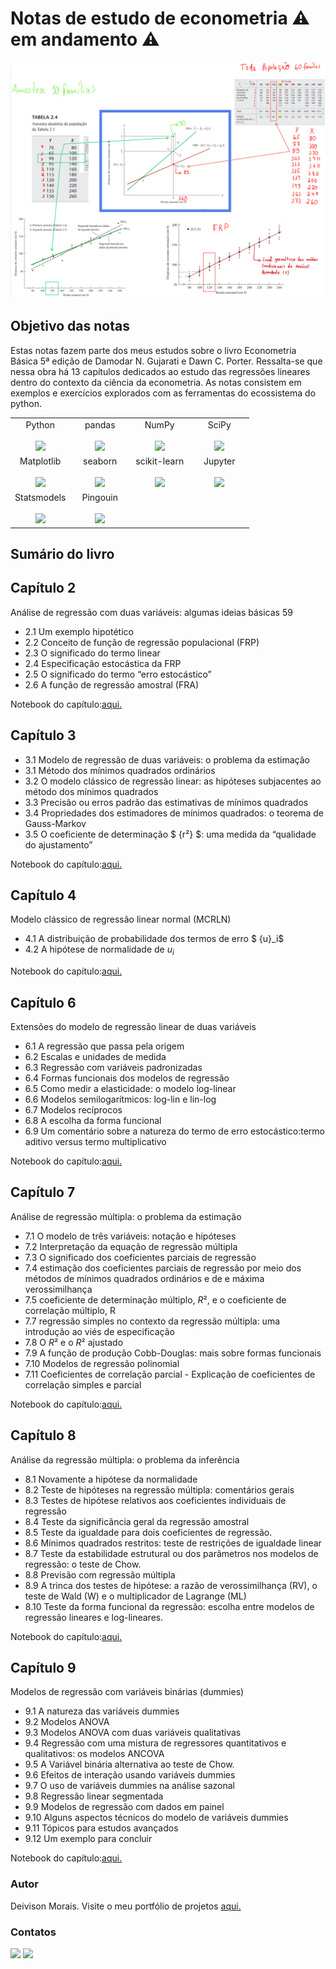 # Notas de estudo de econometria ⚠️ em andamento ⚠️
<img src="imagens/anotacoes.png">

## Objetivo das notas
Estas notas fazem parte dos meus estudos sobre o livro Econometria Básica 5ª edição de Damodar N. Gujarati e Dawn C. Porter.
Ressalta-se que nessa obra há 13 capítulos dedicados ao estudo das regressões lineares dentro do contexto da ciência da econometria.
As notas consistem em exemplos e exercícios explorados com as ferramentas do ecossistema do python.

<table>
  <tbody>
    <tr valign="top">
      <td width="25%" align="center">
        <span>Python</span><br><br>
        <img height="64px" src="https://cdn.svgporn.com/logos/python.svg">
      </td>
      <td width="25%" align="center">
        <span>pandas</span><br><br>
        <img height="64px" src="https://pandas.pydata.org/static/img/pandas.svg">
      </td>
      <td width="25%" align="center">
        <span>NumPy</span><br><br>
        <img height="64px" src="https://numpy.org/images/logo.svg">
      </td>
      <td width="25%" align="center">
        <span>SciPy</span><br><br>
        <img height="64px" src="https://bids.berkeley.edu/sites/default/files/styles/450x254/public/projects/scipy_logo_450x254.png?itok=kcdZBxrP">
      </td>
    </tr>
    <tr valign="top">
      <td width="25%" align="center">
        <span>Matplotlib</span><br><br>
        <img height="64px" src="https://matplotlib.org/_images/sphx_glr_logos2_001.png">
      </td>
      <td width="25%" align="center">
        <span>seaborn</span><br><br>
        <img height="64px" src="https://seaborn.pydata.org/_static/logo-wide-lightbg.svg">
      </td>
      <td width="25%" align="center">
        <span>scikit-learn</span><br><br>
        <img height="64px" src="https://scikit-learn.org/stable/_images/scikit-learn-logo-notext.png">
      </td>
      <td width="25%" align="center">
        <span>Jupyter</span><br><br>
        <img height="64px" src="https://jupyter.org/assets/logos/rectanglelogo-greytext-orangebody-greymoons.svg">
      </td>  
    <tr valign="top">
    <tr valign="top">
      <td width="25%" align="center">
        <span>Statsmodels</span><br><br>
        <img height="64px" src="https://www.statsmodels.org/stable/_images/statsmodels-logo-v2-horizontal.svg">
      </td>
       <td width="25%" align="center">
        <span>Pingouin</span><br><br>
        <img height="64px" src="https://pingouin-stats.org/_images/logo_pingouin.png">
      </td>

  </tbody>
</table>


## Sumário do livro
## Capítulo 2
Análise de regressão com duas variáveis: algumas ideias básicas 59
* 2.1 Um exemplo hipotético
* 2.2 Conceito de função de regressão populacional (FRP)
* 2.3 O significado do termo linear
* 2.4 Especificação estocástica da FRP
* 2.5 O significado do termo “erro estocástico”
* 2.6 A função de regressão amostral (FRA)

Notebook do capítulo:[aqui.](https://github.com/deivison1983/econometrics_learning_notes/blob/main/capitulo_2.ipynb)

## Capítulo 3
* 3.1 Modelo de regressão de duas variáveis: o problema da estimação
* 3.1 Método dos mínimos quadrados ordinários
* 3.2 O modelo clássico de regressão linear: as hipóteses subjacentes ao método dos mínimos quadrados
* 3.3 Precisão ou erros padrão das estimativas de mínimos quadrados
* 3.4 Propriedades dos estimadores de mínimos quadrados: o teorema de Gauss-Markov
* 3.5 O coeficiente de determinação $ {r²} $: uma medida da “qualidade do ajustamento”

Notebook do capítulo:[aqui.](https://github.com/deivison1983/econometrics_learning_notes/blob/main/capitulo_3.ipynb)

## Capítulo 4
Modelo clássico de regressão linear normal (MCRLN)
* 4.1 A distribuição de probabilidade dos termos de erro $ {u}_i$
* 4.2 A hipótese de normalidade de ${u}_i$

Notebook do capítulo:[aqui.](https://github.com/deivison1983/econometrics_learning_notes/blob/main/capitulo_4_teorema_central_limite.ipynb)



## Capítulo 6
Extensões do modelo de regressão linear de duas variáveis
* 6.1 A regressão que passa pela origem
* 6.2 Escalas e unidades de medida
* 6.3 Regressão com variáveis padronizadas
* 6.4 Formas funcionais dos modelos de regressão
* 6.5 Como medir a elasticidade: o modelo log-linear
* 6.6 Modelos semilogarítmicos: log-lin e lin-log
* 6.7 Modelos recíprocos
* 6.8 A escolha da forma funcional
* 6.9 Um comentário sobre a natureza do termo de erro estocástico:termo aditivo versus termo multiplicativo

Notebook do capítulo:[aqui.](https://github.com/deivison1983/econometrics_learning_notes/blob/main/capitulo_6.ipynb)


## Capítulo 7
Análise de regressão múltipla: o problema da estimação
* 7.1 O modelo de três variáveis: notação e hipóteses
* 7.2 Interpretação da equação de regressão múltipla
* 7.3 O significado dos coeficientes parciais de regressão
* 7.4 estimação dos coeficientes parciais de regressão por meio dos métodos de mínimos quadrados ordinários e de e máxima verossimilhança
* 7.5 coeficiente de determinação múltiplo, ${R²}$, e o coeficiente de correlação múltiplo, R
* 7.7 regressão simples no contexto da regressão múltipla: uma introdução ao viés de especificação
* 7.8 O $R²$ e o $R²$ ajustado
* 7.9 A função de produção Cobb-Douglas: mais sobre formas funcionais
* 7.10 Modelos de regressão polinomial
* 7.11 Coeficientes de correlação parcial - Explicação de coeficientes de correlação simples e parcial

Notebook do capítulo:[aqui.](https://github.com/deivison1983/econometrics_learning_notes/blob/main/capitulo_7.ipynb)


## Capítulo 8
Análise da regressão múltipla: o problema da inferência
* 8.1 Novamente a hipótese da normalidade
* 8.2 Teste de hipóteses na regressão múltipla: comentários gerais
* 8.3 Testes de hipótese relativos aos coeficientes individuais de regressão
* 8.4 Teste da significância geral da regressão amostral
* 8.5 Teste da igualdade para dois coeficientes de regressão.
* 8.6 Mínimos quadrados restritos: teste de restrições de igualdade linear
* 8.7 Teste da estabilidade estrutural ou dos parâmetros nos modelos de regressão: o teste de Chow.
* 8.8 Previsão com regressão múltipla
* 8.9 A trinca dos testes de hipótese: a razão de verossimilhança (RV), o teste de Wald (W) e o multiplicador de Lagrange (ML)
* 8.10 Teste da forma funcional da regressão: escolha entre modelos de regressão lineares e log-lineares.

Notebook do capítulo:[aqui.](https://github.com/deivison1983/econometrics_learning_notes/blob/main/capitulo_8.ipynb)


## Capítulo 9
Modelos de regressão com variáveis binárias (dummies)
* 9.1 A natureza das variáveis dummies
* 9.2 Modelos ANOVA
* 9.3 Modelos ANOVA com duas variáveis qualitativas
* 9.4 Regressão com uma mistura de regressores quantitativos e qualitativos: os modelos ANCOVA
* 9.5 A Variável binária alternativa ao teste de Chow.
* 9.6 Efeitos de interação usando variáveis dummies
* 9.7 O uso de variáveis dummies na análise sazonal
* 9.8 Regressão linear segmentada
* 9.9 Modelos de regressão com dados em painel
* 9.10 Alguns aspectos técnicos do modelo de variáveis dummies
* 9.11 Tópicos para estudos avançados
* 9.12 Um exemplo para concluir

Notebook do capítulo:[aqui.](https://github.com/deivison1983/econometrics_learning_notes/blob/main/capitulo_9.ipynb)


### Autor

Deivison Morais. Visite o meu portfólio de projetos [aqui.](https://deivison1983.github.io/portfolio_projetos/)

### Contatos

<div>

  <a href = "https://www.linkedin.com/in/deivisonmorais/"><img src = "https://img.shields.io/badge/-deivisonmorais-0077B5?style=for-the-badge&logo=linkedin&logoColor=white"></a>
  <a href = "mailto:deivison1983@gmail.com"><img src="https://img.shields.io/badge/Gmail-D14836?style=for-the-badge&logo=gmail&logoColor=white"></a>

</div>

